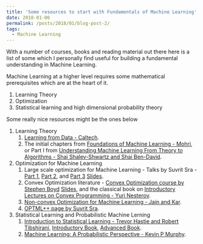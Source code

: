```yaml
---
title: 'Some resources to start with Fundamentals of Machine Learning'
date: 2018-01-06
permalink: /posts/2018/01/blog-post-2/
tags:
  - Machine Learning
---
```


With a number of courses, books and reading material out there here is a list of some which I personally find useful for building a fundamental understanding in Machine Learning.

Machine Learning at a higher level requires some mathematical prerequisites which are at the heart of it.
1. Learning Theory
2. Optimization
3. Statistical learning and high dimensional probability theory

Some really nice resources might be the ones below
1. Learning Theory
	1. [Learning from Data - Caltech](https://www.youtube.com/watch?v=mbyG85GZ0PI&list=PLD63A284B7615313A).
	2. The initial chapters from [Foundations of Machine Learning - Mohri](https://libgen.pw/download/book/5a1f05453a044650f50e3ec5), or Part I from [Understanding Machine Learning From Theory to Algorithms - Shai Shalev-Shwartz and Shai Ben-David](http://www.cs.huji.ac.il/~shais/UnderstandingMachineLearning/understanding-machine-learning-theory-algorithms.pdf).
2. Optimization for Machine Learning
	1. Large scale optimization for Machine Learning - Talks by Suvrit Sra - [Part 1](https://www.youtube.com/watch?v=AYcfpq5hH5g), [Part 2](https://www.youtube.com/watch?v=rNwkvvm2Hes), and [Part 3](https://www.youtube.com/watch?v=YwaWFto9KoQ) [Slides](http://suvrit.de/teach/msr2015/index.html).
	2. Convex Optimization literature - [Convex Optimization course by Stephen Boyd](https://www.youtube.com/watch?v=McLq1hEq3UY&list=PL3940DD956CDF0622) [Slides](http://mlss11.bordeaux.inria.fr/docs/mlss11Bordeaux_Vandenberghe.pdf), and the classical book on [Introductory Lectures on Convex Programming - Yuri Nesterov](http://citeseerx.ist.psu.edu/viewdoc/download?doi=10.1.1.693.855&rep=rep1&type=pdf).
	3. [Non-convex Optimization for Machine Learning - Jain and Kar](https://arxiv.org/pdf/1712.07897.pdf).
	4. [OPTML++ page by Suvrit Sra](http://suvrit.de/mit/optml++/index.html).
3. Statistical Learning and Probabilistic Machine Lerning
	1. [Introduction to Statistical Learning - Trevor Hastie and Robert Tibshirani](https://www.youtube.com/user/dataschool/playlists?sort=dd&view=50&shelf_id=4), [Introductory Book](http://www-bcf.usc.edu/~gareth/ISL/ISLR\%20First\%20Printing.pdf), [Advanced Book](https://web.stanford.edu/~hastie/Papers/ESLII.pdf).
	2. [Machine Learning: A Probabilistic Perspective - Kevin P Murphy](http://dsd.future-lab.cn/members/2015nlp/Machine_Learning.pdf).